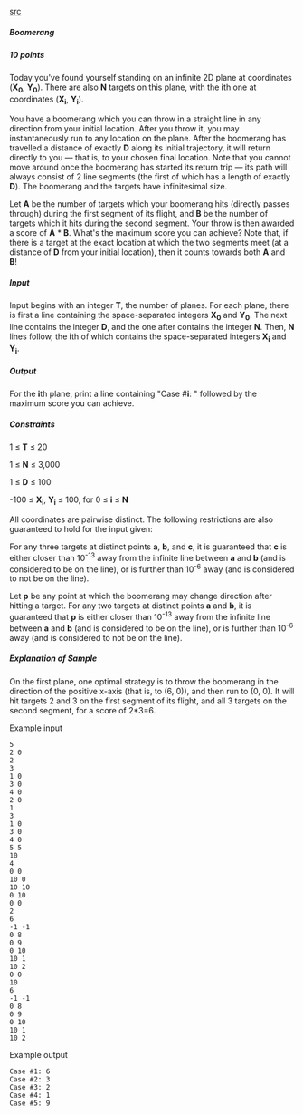 [src](https://www.facebook.com/hackercup/problems.php?pid=642233395880928&round=890884524269795)

##### Boomerang

##### 10 points

Today you've found yourself standing on an infinite 2D plane at coordinates (**X<sub>0</sub>**, **Y<sub>0</sub>**). There are also **N** targets on this plane, with the **i**th one at coordinates (**X<sub>i</sub>**, **Y<sub>i</sub>**).

You have a boomerang which you can throw in a straight line in any direction from your initial location. After you throw it, you may instantaneously run to any location on the plane. After the boomerang has travelled a distance of exactly **D** along its initial trajectory, it will return directly to you — that is, to your chosen final location. Note that you cannot move around once the boomerang has started its return trip — its path will always consist of 2 line segments (the first of which has a length of exactly **D**). The boomerang and the targets have infinitesimal size.

Let **A** be the number of targets which your boomerang hits (directly passes through) during the first segment of its flight, and **B** be the number of targets which it hits during the second segment. Your throw is then awarded a score of **A** * **B**. What's the maximum score you can achieve? Note that, if there is a target at the exact location at which the two segments meet (at a distance of **D** from your initial location), then it counts towards both **A** and **B**!

##### Input

Input begins with an integer **T**, the number of planes. For each plane, there is first a line containing the space-separated integers **X<sub>0</sub>** and **Y<sub>0</sub>**. The next line contains the integer **D**, and the one after contains the integer **N**. Then, **N** lines follow, the **i**th of which contains the space-separated integers **X<sub>i</sub>** and **Y<sub>i</sub>**.


##### Output

For the **i**th plane, print a line containing "Case #**i**: " followed by the maximum score you can achieve.

##### Constraints

1 ≤ **T** ≤ 20 

1 ≤ **N** ≤ 3,000 

1 ≤ **D** ≤ 100 

-100 ≤ **X<sub>i</sub>**, **Y<sub>i</sub>** ≤ 100, for 0 ≤ **i** ≤ **N** 

All coordinates are pairwise distinct. The following restrictions are also guaranteed to hold for the input given:

For any three targets at distinct points **a**, **b**, and **c**, it is guaranteed that **c** is either closer than 10<sup>-13</sup> away from the infinite line between **a** and **b** (and is considered to be on the line), or is further than 10<sup>-6</sup> away (and is considered to not be on the line).

Let **p** be any point at which the boomerang may change direction after hitting a target. For any two targets at distinct points **a** and **b**, it is guaranteed that **p** is either closer than 10<sup>-13</sup> away from the infinite line between **a** and **b** (and is considered to be on the line), or is further than 10<sup>-6</sup> away (and is considered to not be on the line).


##### Explanation of Sample

On the first plane, one optimal strategy is to throw the boomerang in the direction of the positive x-axis (that is, to (6, 0)), and then run to (0, 0). It will hit targets 2 and 3 on the first segment of its flight, and all 3 targets on the second segment, for a score of 2*3=6.

Example input

```
5
2 0
2
3
1 0
3 0
4 0
2 0
1
3
1 0
3 0
4 0
5 5
10
4
0 0
10 0
10 10
0 10
0 0
2
6
-1 -1
0 8
0 9
0 10
10 1
10 2
0 0
10
6
-1 -1
0 8
0 9
0 10
10 1
10 2
```

Example output

```
Case #1: 6
Case #2: 3
Case #3: 2
Case #4: 1
Case #5: 9
```
